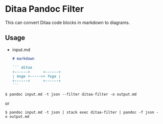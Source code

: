 # Ditaa Pandoc Filter

This can convert Ditaa code blocks in markdown to diagrams.

## Usage

* input.md

    ```` markdown
    # markdown

    ``` ditaa
    +------+      +------+
    | hoge +----->+ fuga |
    +------+      +------+
    ```
    ````

```
$ pandoc input.md -t json --filter ditaa-filter -o output.md
```

or

```
$ pandoc input.md -t json | stack exec ditaa-filter | pandoc -f json -o output.md
```

